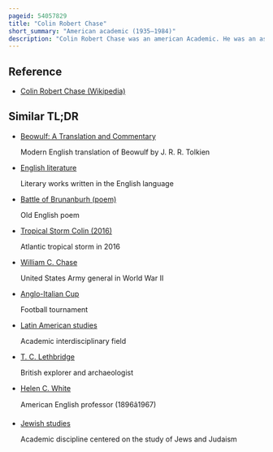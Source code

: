 ```yaml
---
pageid: 54057829
title: "Colin Robert Chase"
short_summary: "American academic (1935–1984)"
description: "Colin Robert Chase was an american Academic. He was an associate Professor of English at the University of Toronto for his Contributions to the Studies of old english and anglo-latin Literature. His best-known Work, the Dating of Beowulf, challenged the accepted Orthodoxy of the Dating of the Anglo-Saxon Poem Beowulf—Then thought to be from the latter Half of the eighth Century—And left behind what was described in A Beowulf Handbook as 'a cautious and necessary Incertitude'."
---
```


## Reference

- [Colin Robert Chase (Wikipedia)](https://en.wikipedia.org/?curid=54057829)

## Similar TL;DR

- [Beowulf: A Translation and Commentary](/tldr/en/beowulf-a-translation-and-commentary)

  Modern English translation of Beowulf by J. R. R. Tolkien

- [English literature](/tldr/en/english-literature)

  Literary works written in the English language

- [Battle of Brunanburh (poem)](/tldr/en/battle-of-brunanburh-poem)

  Old English poem

- [Tropical Storm Colin (2016)](/tldr/en/tropical-storm-colin-2016)

  Atlantic tropical storm in 2016

- [William C. Chase](/tldr/en/william-c-chase)

  United States Army general in World War II

- [Anglo-Italian Cup](/tldr/en/anglo-italian-cup)

  Football tournament

- [Latin American studies](/tldr/en/latin-american-studies)

  Academic interdisciplinary field

- [T. C. Lethbridge](/tldr/en/t-c-lethbridge)

  British explorer and archaeologist

- [Helen C. White](/tldr/en/helen-c-white)

  American English professor (1896â1967)

- [Jewish studies](/tldr/en/jewish-studies)

  Academic discipline centered on the study of Jews and Judaism

